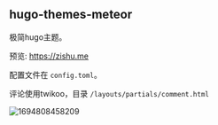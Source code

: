 ## hugo-themes-meteor

极简hugo主题。

预览: https://zishu.me

配置文件在 `config.toml`。

评论使用twikoo，目录 `/layouts/partials/comment.html`

![1694808458209](https://imgurl.zishu.me/images/1694808458209.jpg)
